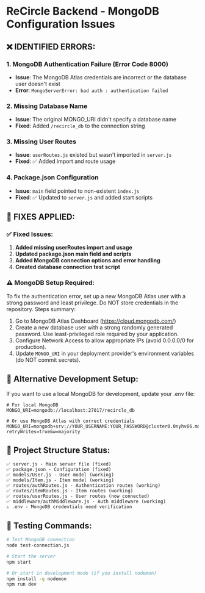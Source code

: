 # ReCircle Backend - MongoDB Configuration Issues

## ❌ **IDENTIFIED ERRORS:**

### 1. **MongoDB Authentication Failure (Error Code 8000)**
- **Issue**: The MongoDB Atlas credentials are incorrect or the database user doesn't exist
- **Error**: `MongoServerError: bad auth : authentication failed`

### 2. **Missing Database Name**
- **Issue**: The original MONGO_URI didn't specify a database name
- **Fixed**: Added `/recircle_db` to the connection string

### 3. **Missing User Routes**
- **Issue**: `userRoutes.js` existed but wasn't imported in `server.js`
- **Fixed**: ✅ Added import and route usage

### 4. **Package.json Configuration**
- **Issue**: `main` field pointed to non-existent `index.js`
- **Fixed**: ✅ Updated to `server.js` and added start scripts

## 🔧 **FIXES APPLIED:**

### ✅ Fixed Issues:
1. **Added missing userRoutes import and usage**
2. **Updated package.json main field and scripts**
3. **Added MongoDB connection options and error handling**
4. **Created database connection test script**

### ⚠️ **MongoDB Setup Required:**

To fix the authentication error, set up a new MongoDB Atlas user with a strong password and least privilege. Do NOT store credentials in the repository. Steps summary:

1. Go to MongoDB Atlas Dashboard (https://cloud.mongodb.com/)
2. Create a new database user with a strong randomly generated password. Use least-privileged role required by your application.
3. Configure Network Access to allow appropriate IPs (avoid 0.0.0.0/0 for production).
4. Update `MONGO_URI` in your deployment provider's environment variables (do NOT commit secrets).

## 🚀 **Alternative Development Setup:**

If you want to use a local MongoDB for development, update your .env file:

```env
# For local MongoDB
MONGO_URI=mongodb://localhost:27017/recircle_db

# Or use MongoDB Atlas with correct credentials
MONGO_URI=mongodb+srv://YOUR_USERNAME:YOUR_PASSWORD@cluster0.0nyhv66.mongodb.net/recircle_db?retryWrites=true&w=majority
```

## 📝 **Project Structure Status:**

```
✅ server.js - Main server file (fixed)
✅ package.json - Configuration (fixed)
✅ models/User.js - User model (working)
✅ models/Item.js - Item model (working)  
✅ routes/authRoutes.js - Authentication routes (working)
✅ routes/itemRoutes.js - Item routes (working)
✅ routes/userRoutes.js - User routes (now connected)
✅ middleware/authMiddleware.js - Auth middleware (working)
⚠️ .env - MongoDB credentials need verification
```

## 🧪 **Testing Commands:**

```bash
# Test MongoDB connection
node test-connection.js

# Start the server
npm start

# Or start in development mode (if you install nodemon)
npm install -g nodemon
npm run dev
```